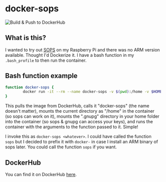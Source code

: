 # docker-sops
![Build & Push to DockerHub](https://github.com/rakheshster/docker-sops/workflows/Buildx%20&%20Push%20to%20DockerHub/badge.svg)
## What is this?
I wanted to try out [SOPS](https://github.com/mozilla/sops) on my Raspberry Pi and there was no ARM version available. Thought I'd Dockerize it. I have a bash function in my `.bash_profile` to then run the container. 

## Bash function example
```bash
function docker-sops { 
        docker run -it --rm --name docker-sops -v $(pwd):/home -v $HOME/.gnupg:/root/.gnupg rakheshster/sops:latest $@ ;
}
```

This pulls the image from DockerHub, calls it "docker-sops" (the name doesn't matter), mounts the current directory as "/home" in the container (so sops can work on it), mounts the ".gnupg" directory in your home folder into the container (so sops & gnupg can access your keys), and runs the container with the arguments to the function passed to it. Simple!

I invoke this as `docker-sops <whatever>`. I could have called the function `sops` but I decided to prefix it with `docker-` in case I install an ARM binary of sops later. You could call the function `sops` if you want. 

## DockerHub

You can find it on DockerHub [here](https://hub.docker.com/repository/docker/rakheshster/sops). 